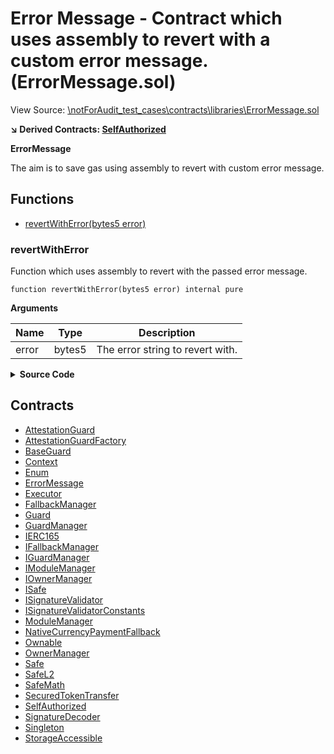 # Error Message - Contract which uses assembly to revert with a custom error message. (ErrorMessage.sol)

View Source: [\notForAudit_test_cases\contracts\libraries\ErrorMessage.sol](..\notForAudit_test_cases\contracts\libraries\ErrorMessage.sol)

**↘ Derived Contracts: [SelfAuthorized](SelfAuthorized.md)**

**ErrorMessage**

The aim is to save gas using assembly to revert with custom error message.

## Functions

- [revertWithError(bytes5 error)](#revertwitherror)

### revertWithError

Function which uses assembly to revert with the passed error message.

```solidity
function revertWithError(bytes5 error) internal pure
```

**Arguments**

| Name        | Type           | Description  |
| ------------- |------------- | -----|
| error | bytes5 | The error string to revert with. | 

<details>
	<summary><strong>Source Code</strong></summary>

```javascript
function revertWithError(bytes5 error) internal pure {
        /* solhint-disable no-inline-assembly */
        /// @solidity memory-safe-assembly
        assembly {
            let ptr := mload(0x40)
            mstore(ptr, 0x08c379a000000000000000000000000000000000000000000000000000000000) // Selector for method "Error(string)"
            mstore(add(ptr, 0x04), 0x20) // String offset
            mstore(add(ptr, 0x24), 0x05) // Revert reason length (5 bytes for bytes5)
            mstore(add(ptr, 0x44), error) // Revert reason
            revert(ptr, 0x64) // Revert data length is 4 bytes for selector + offset + error length + error.
        }
        /* solhint-enable no-inline-assembly */
    }
```
</details>

## Contracts

* [AttestationGuard](AttestationGuard.md)
* [AttestationGuardFactory](AttestationGuardFactory.md)
* [BaseGuard](BaseGuard.md)
* [Context](Context.md)
* [Enum](Enum.md)
* [ErrorMessage](ErrorMessage.md)
* [Executor](Executor.md)
* [FallbackManager](FallbackManager.md)
* [Guard](Guard.md)
* [GuardManager](GuardManager.md)
* [IERC165](IERC165.md)
* [IFallbackManager](IFallbackManager.md)
* [IGuardManager](IGuardManager.md)
* [IModuleManager](IModuleManager.md)
* [IOwnerManager](IOwnerManager.md)
* [ISafe](ISafe.md)
* [ISignatureValidator](ISignatureValidator.md)
* [ISignatureValidatorConstants](ISignatureValidatorConstants.md)
* [ModuleManager](ModuleManager.md)
* [NativeCurrencyPaymentFallback](NativeCurrencyPaymentFallback.md)
* [Ownable](Ownable.md)
* [OwnerManager](OwnerManager.md)
* [Safe](Safe.md)
* [SafeL2](SafeL2.md)
* [SafeMath](SafeMath.md)
* [SecuredTokenTransfer](SecuredTokenTransfer.md)
* [SelfAuthorized](SelfAuthorized.md)
* [SignatureDecoder](SignatureDecoder.md)
* [Singleton](Singleton.md)
* [StorageAccessible](StorageAccessible.md)
